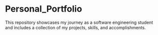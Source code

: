 # Personal_Portfolio
 This repository showcases my journey as a software engineering student and includes a collection of my projects, skills, and accomplishments.
